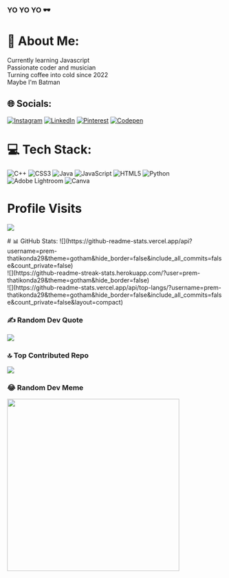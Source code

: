 ### YO YO YO 🕶️
# 💫 About Me:
Currently learning Javascript<br>Passionate coder and musician<br>Turning coffee into cold since 2022<br>Maybe I'm Batman


## 🌐 Socials:
[![Instagram](https://img.shields.io/badge/Instagram-%23E4405F.svg?logo=Instagram&logoColor=white)](https://instagram.com/14prem._) [![LinkedIn](https://img.shields.io/badge/LinkedIn-%230077B5.svg?logo=linkedin&logoColor=white)](https://linkedin.com/in/premthatikonda29) [![Pinterest](https://img.shields.io/badge/Pinterest-%23E60023.svg?logo=Pinterest&logoColor=white)](https://pinterest.com/premthatikonda) [![Codepen](https://img.shields.io/badge/Codepen-000000?style=for-the-badge&logo=codepen&logoColor=white)](https://codepen.io/prem-thatikonda29) 

# 💻 Tech Stack:
![C++](https://img.shields.io/badge/c++-%2300599C.svg?style=for-the-badge&logo=c%2B%2B&logoColor=white) ![CSS3](https://img.shields.io/badge/css3-%231572B6.svg?style=for-the-badge&logo=css3&logoColor=white) ![Java](https://img.shields.io/badge/java-%23ED8B00.svg?style=for-the-badge&logo=openjdk&logoColor=white) ![JavaScript](https://img.shields.io/badge/javascript-%23323330.svg?style=for-the-badge&logo=javascript&logoColor=%23F7DF1E) ![HTML5](https://img.shields.io/badge/html5-%23E34F26.svg?style=for-the-badge&logo=html5&logoColor=white) ![Python](https://img.shields.io/badge/python-3670A0?style=for-the-badge&logo=python&logoColor=ffdd54) ![Adobe Lightroom](https://img.shields.io/badge/Adobe%20Lightroom-31A8FF.svg?style=for-the-badge&logo=Adobe%20Lightroom&logoColor=white) ![Canva](https://img.shields.io/badge/Canva-%2300C4CC.svg?style=for-the-badge&logo=Canva&logoColor=white)

# Profile Visits
[![](https://visitcount.itsvg.in/api?id=prem-thatikonda29&label=Profile%20Views&color=1&icon=7&pretty=false)](https://visitcount.itsvg.in)

<div id="github-stats">
# 📊 GitHub Stats:
![](https://github-readme-stats.vercel.app/api?username=prem-thatikonda29&theme=gotham&hide_border=false&include_all_commits=false&count_private=false)<br/>
![](https://github-readme-streak-stats.herokuapp.com/?user=prem-thatikonda29&theme=gotham&hide_border=false)<br/>
![](https://github-readme-stats.vercel.app/api/top-langs/?username=prem-thatikonda29&theme=gotham&hide_border=false&include_all_commits=false&count_private=false&layout=compact)
</div>

### ✍️ Random Dev Quote
![](https://quotes-github-readme.vercel.app/api?type=horizontal&theme=radical)

### 🔝 Top Contributed Repo
![](https://github-contributor-stats.vercel.app/api?username=prem-thatikonda29&limit=5&theme=algolia&combine_all_yearly_contributions=true)

### 😂 Random Dev Meme
<img src='https://randommeme-five.vercel.app/' style="height: 400px;"/>


<!-- Proudly created with GPRM ( https://gprm.itsvg.in ) -->
